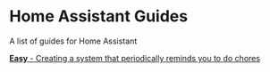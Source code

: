 # Home Assistant Guides
A list of guides for Home Assistant

[**Easy** - Creating a system that periodically reminds you to do chores](guides/periodic_reminders/periodic-reminders.md)
